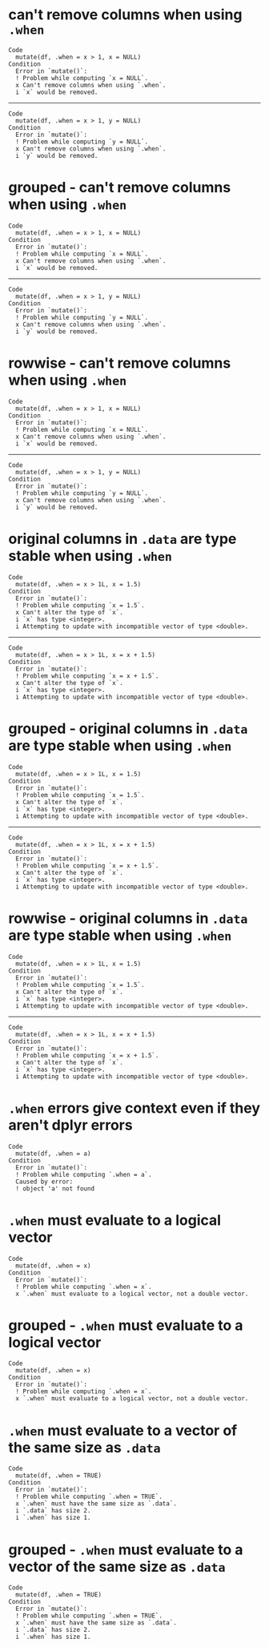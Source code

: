 # can't remove columns when using `.when`

    Code
      mutate(df, .when = x > 1, x = NULL)
    Condition
      Error in `mutate()`:
      ! Problem while computing `x = NULL`.
      x Can't remove columns when using `.when`.
      i `x` would be removed.

---

    Code
      mutate(df, .when = x > 1, y = NULL)
    Condition
      Error in `mutate()`:
      ! Problem while computing `y = NULL`.
      x Can't remove columns when using `.when`.
      i `y` would be removed.

# grouped - can't remove columns when using `.when`

    Code
      mutate(df, .when = x > 1, x = NULL)
    Condition
      Error in `mutate()`:
      ! Problem while computing `x = NULL`.
      x Can't remove columns when using `.when`.
      i `x` would be removed.

---

    Code
      mutate(df, .when = x > 1, y = NULL)
    Condition
      Error in `mutate()`:
      ! Problem while computing `y = NULL`.
      x Can't remove columns when using `.when`.
      i `y` would be removed.

# rowwise - can't remove columns when using `.when`

    Code
      mutate(df, .when = x > 1, x = NULL)
    Condition
      Error in `mutate()`:
      ! Problem while computing `x = NULL`.
      x Can't remove columns when using `.when`.
      i `x` would be removed.

---

    Code
      mutate(df, .when = x > 1, y = NULL)
    Condition
      Error in `mutate()`:
      ! Problem while computing `y = NULL`.
      x Can't remove columns when using `.when`.
      i `y` would be removed.

# original columns in `.data` are type stable when using `.when`

    Code
      mutate(df, .when = x > 1L, x = 1.5)
    Condition
      Error in `mutate()`:
      ! Problem while computing `x = 1.5`.
      x Can't alter the type of `x`.
      i `x` has type <integer>.
      i Attempting to update with incompatible vector of type <double>.

---

    Code
      mutate(df, .when = x > 1L, x = x + 1.5)
    Condition
      Error in `mutate()`:
      ! Problem while computing `x = x + 1.5`.
      x Can't alter the type of `x`.
      i `x` has type <integer>.
      i Attempting to update with incompatible vector of type <double>.

# grouped - original columns in `.data` are type stable when using `.when`

    Code
      mutate(df, .when = x > 1L, x = 1.5)
    Condition
      Error in `mutate()`:
      ! Problem while computing `x = 1.5`.
      x Can't alter the type of `x`.
      i `x` has type <integer>.
      i Attempting to update with incompatible vector of type <double>.

---

    Code
      mutate(df, .when = x > 1L, x = x + 1.5)
    Condition
      Error in `mutate()`:
      ! Problem while computing `x = x + 1.5`.
      x Can't alter the type of `x`.
      i `x` has type <integer>.
      i Attempting to update with incompatible vector of type <double>.

# rowwise - original columns in `.data` are type stable when using `.when`

    Code
      mutate(df, .when = x > 1L, x = 1.5)
    Condition
      Error in `mutate()`:
      ! Problem while computing `x = 1.5`.
      x Can't alter the type of `x`.
      i `x` has type <integer>.
      i Attempting to update with incompatible vector of type <double>.

---

    Code
      mutate(df, .when = x > 1L, x = x + 1.5)
    Condition
      Error in `mutate()`:
      ! Problem while computing `x = x + 1.5`.
      x Can't alter the type of `x`.
      i `x` has type <integer>.
      i Attempting to update with incompatible vector of type <double>.

# `.when` errors give context even if they aren't dplyr errors

    Code
      mutate(df, .when = a)
    Condition
      Error in `mutate()`:
      ! Problem while computing `.when = a`.
      Caused by error:
      ! object 'a' not found

# `.when` must evaluate to a logical vector

    Code
      mutate(df, .when = x)
    Condition
      Error in `mutate()`:
      ! Problem while computing `.when = x`.
      x `.when` must evaluate to a logical vector, not a double vector.

# grouped - `.when` must evaluate to a logical vector

    Code
      mutate(df, .when = x)
    Condition
      Error in `mutate()`:
      ! Problem while computing `.when = x`.
      x `.when` must evaluate to a logical vector, not a double vector.

# `.when` must evaluate to a vector of the same size as `.data`

    Code
      mutate(df, .when = TRUE)
    Condition
      Error in `mutate()`:
      ! Problem while computing `.when = TRUE`.
      x `.when` must have the same size as `.data`.
      i `.data` has size 2.
      i `.when` has size 1.

# grouped - `.when` must evaluate to a vector of the same size as `.data`

    Code
      mutate(df, .when = TRUE)
    Condition
      Error in `mutate()`:
      ! Problem while computing `.when = TRUE`.
      x `.when` must have the same size as `.data`.
      i `.data` has size 2.
      i `.when` has size 1.

